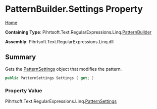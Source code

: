 # PatternBuilder\.Settings Property

[Home](../../../../../../README.md)

**Containing Type**: Pihrtsoft\.Text\.RegularExpressions\.Linq\.[PatternBuilder](../README.md)

**Assembly**: Pihrtsoft\.Text\.RegularExpressions\.Linq\.dll

## Summary

Gets the [PatternSettings](../../PatternSettings/README.md) object that modifies the pattern\.

```csharp
public PatternSettings Settings { get; }
```

### Property Value

Pihrtsoft\.Text\.RegularExpressions\.Linq\.[PatternSettings](../../PatternSettings/README.md)

